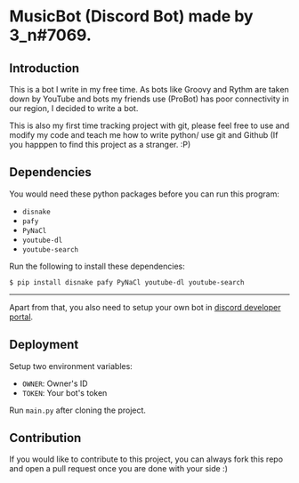 # MusicBot (Discord Bot) made by 3_n#7069.

## Introduction
This is a bot I write in my free time. As bots like Groovy and Rythm are taken down by YouTube and bots my friends use (ProBot) has poor connectivity in
our region, I decided to write a bot. 

This is also my first time tracking project with git, please feel free to use and modify my code and teach me how to write python/ use git and Github (If you happpen
to find this project as a stranger. :P)

## Dependencies
You would need these python packages before you can run this program:
* `disnake`
* `pafy`
* `PyNaCl`
* `youtube-dl`
* `youtube-search`

Run the following to install these dependencies:
```
$ pip install disnake pafy PyNaCl youtube-dl youtube-search
```
---
Apart from that, you also need to setup your own bot in [discord developer portal](https://discord.com/developers).

## Deployment
Setup two environment variables:
* `OWNER`: Owner's ID
* `TOKEN`: Your bot's token

Run `main.py` after cloning the project.

## Contribution
If you would like to contribute to this project, you can always fork this repo and open a pull request once you are done with your side :)

